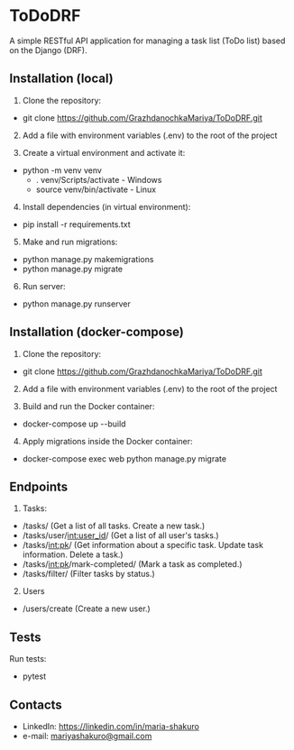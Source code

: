 # ToDoDRF
A simple RESTful API application for managing a task list (ToDo list) based on the Django (DRF).

## Installation (local)
1. Clone the repository: 
- git clone https://github.com/GrazhdanochkaMariya/ToDoDRF.git
  
2. Add a file with environment variables (.env) to the root of the project

3. Create a virtual environment and activate it:
- python -m venv venv
  - . venv/Scripts/activate - Windows
  - source venv/bin/activate - Linux
  
4. Install dependencies (in virtual environment):
- pip install -r requirements.txt

5. Make and run migrations:
- python manage.py makemigrations
- python manage.py migrate
 
6. Run server:
- python manage.py runserver


## Installation (docker-compose)

1. Clone the repository: 
- git clone https://github.com/GrazhdanochkaMariya/ToDoDRF.git

2. Add a file with environment variables (.env) to the root of the project

3. Build and run the Docker container:
- docker-compose up --build

4. Apply migrations inside the Docker container:
- docker-compose exec web python manage.py migrate


## Endpoints
1. Tasks:
- /tasks/  (Get a list of all tasks. Create a new task.)
- /tasks/user/<int:user_id>/  (Get a list of all user's tasks.)
- /tasks/<int:pk>/  (Get information about a specific task. Update task information. Delete a task.)
- /tasks/<int:pk>/mark-completed/  (Mark a task as completed.)
- /tasks/filter/  (Filter tasks by status.)
  
2. Users
- /users/create (Create a new user.)

## Tests
Run tests:
- pytest

## Contacts
- LinkedIn: https://linkedin.com/in/maria-shakuro
- e-mail: mariyashakuro@gmail.com
